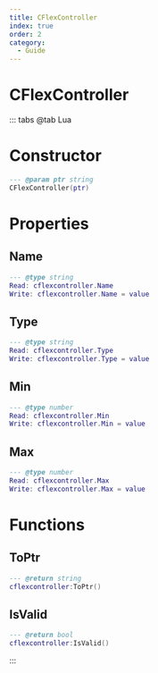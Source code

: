 ```yaml
---
title: CFlexController
index: true
order: 2
category:
  - Guide
---
```


# CFlexController

::: tabs
@tab Lua
# Constructor
```lua
--- @param ptr string
CFlexController(ptr)
```
# Properties
## Name 
```lua
--- @type string
Read: cflexcontroller.Name
Write: cflexcontroller.Name = value
```
## Type 
```lua
--- @type string
Read: cflexcontroller.Type
Write: cflexcontroller.Type = value
```
## Min 
```lua
--- @type number
Read: cflexcontroller.Min
Write: cflexcontroller.Min = value
```
## Max 
```lua
--- @type number
Read: cflexcontroller.Max
Write: cflexcontroller.Max = value
```
# Functions
## ToPtr
```lua
--- @return string
cflexcontroller:ToPtr()
```
## IsValid
```lua
--- @return bool
cflexcontroller:IsValid()
```

:::
